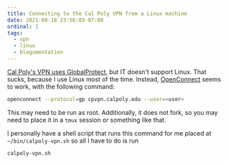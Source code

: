 ```yaml
---
title: Connecting to the Cal Poly VPN from a Linux machine
date: 2021-09-18 23:56:03-07:00
ordinal: 1
tags:
  - vpn
  - linux
  - blogumentation
---
```


[Cal Poly's VPN uses GlobalProtect](https://tech.calpoly.edu/services/vpn), but
IT doesn't support Linux. That sucks, because I use Linux most of the time.
Instead, [OpenConnect](https://www.infradead.org/openconnect/) seems to work,
with the following command:

```bash
openconnect --protocol=gp cpvpn.calpoly.edu --user=<user>
```

This may need to be run as root. Additionally, it does not fork, so you may need
to place it in a `tmux` session or something like that.

I personally have a shell script that runs this command for me placed at
`~/bin/calpoly-vpn.sh` so all I have to do is run

```bash
calpoly-vpn.sh
```
